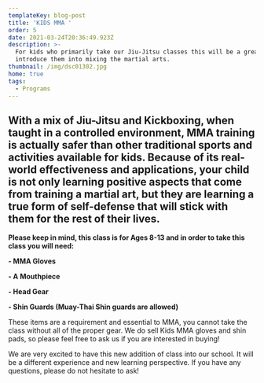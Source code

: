 ```yaml
---
templateKey: blog-post
title: 'KIDS MMA '
order: 5
date: 2021-03-24T20:36:49.923Z
description: >-
  For kids who primarily take our Jiu-Jitsu classes this will be a great way to
  introduce them into mixing the martial arts. 
thumbnail: /img/dsc01302.jpg
home: true
tags:
  - Programs
---
```

## With a mix of Jiu-Jitsu and Kickboxing, when taught in a controlled environment, MMA training is actually safer than other traditional sports and activities available for kids. Because of its real-world effectiveness and applications, your child is not only learning positive aspects that come from training a martial art, but they are learning a true form of self-defense that will stick with them for the rest of their lives.



**Please keep in mind, this class is for Ages 8-13 and in order to take this class you will need:**

**\- MMA Gloves**

**\- A Mouthpiece**

**\- Head Gear**

**\- Shin Guards (Muay-Thai Shin guards are allowed)**



These items are a requirement and essential to MMA, you cannot take the class without all of the proper gear. We do sell Kids MMA gloves and shin pads, so please feel free to ask us if you are interested in buying!

We are very excited to have this new addition of class into our school. It will be a different experience and new learning perspective. If you have any questions, please do not hesitate to ask!
